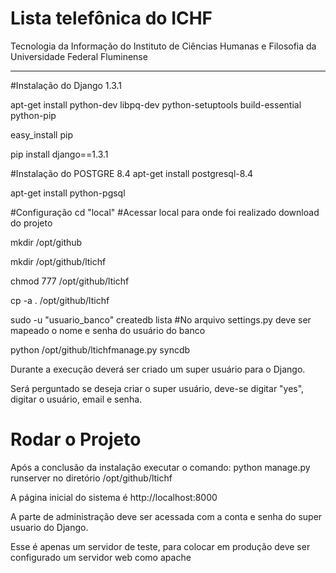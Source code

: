 Lista telefônica do ICHF
=====================

Tecnologia da Informação do Instituto de Ciências Humanas e Filosofia da Universidade Federal Fluminense

_______________________

#Instalação do Django 1.3.1

apt-get install python-dev libpq-dev python-setuptools build-essential python-pip

easy_install pip

pip install django==1.3.1

#Instalação do POSTGRE 8.4
apt-get install postgresql-8.4

apt-get install python-pgsql

#Configuração
cd "local" 				#Acessar local para onde foi realizado download do projeto

mkdir /opt/github	

mkdir /opt/github/ltichf

chmod 777 /opt/github/ltichf		

cp -a . /opt/github/ltichf

sudo -u "usuario_banco" createdb lista 	#No arquivo settings.py deve ser mapeado o nome e senha do usuário do banco

python /opt/github/ltichfmanage.py syncdb

Durante a execução deverá ser criado um super usuário para o Django.

Será perguntado se deseja criar o super usuário, deve-se digitar "yes", digitar o usuário, email e senha.


Rodar o Projeto
================
Após a conclusão da instalação executar o comando: python manage.py runserver no diretório /opt/github/ltichf

A página inicial do sistema é http://localhost:8000

A parte de administração deve ser acessada com a conta e senha do super usuario do Django.

Esse é apenas um servidor de teste, para colocar em produção deve ser configurado um servidor web como apache
